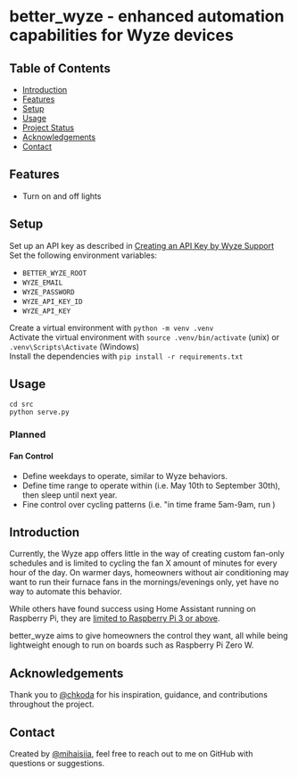 # better_wyze - enhanced automation capabilities for Wyze devices
## Table of Contents
* [Introduction](#introduction)
* [Features](#features)
* [Setup](#setup)
* [Usage](#usage)
* [Project Status](#project-status)
* [Acknowledgements](#acknowledgements)
* [Contact](#contact)

## Features
* Turn on and off lights


## Setup

Set up an API key as described in [Creating an API Key by Wyze Support](https://support.wyze.com/hc/en-us/articles/16129834216731)  
Set the following environment variables:
* `BETTER_WYZE_ROOT`
* `WYZE_EMAIL`
* `WYZE_PASSWORD`
* `WYZE_API_KEY_ID`
* `WYZE_API_KEY`

Create a virtual environment with `python -m venv .venv`  
Activate the virtual environment with `source .venv/bin/activate` (unix) or `.venv\Scripts\Activate` (Windows)  
Install the dependencies with `pip install -r requirements.txt`

## Usage

```
cd src
python serve.py
```

### Planned
#### Fan Control
* Define weekdays to operate, similar to Wyze behaviors.
* Define time range to operate within (i.e. May 10th to September 30th), then sleep until next year.
* Fine control over cycling patterns (i.e. "in time frame 5am-9am, run )

## Introduction
Currently, the Wyze app offers little in the way of creating custom fan-only schedules and is limited to cycling the fan X amount of minutes for every hour of the day. On warmer days, homeowners without air conditioning may want to run their furnace fans in the mornings/evenings only, yet have no way to automate this behavior.

While others have found success using Home Assistant running on Raspberry Pi, they are [limited to Raspberry Pi 3 or above](https://www.home-assistant.io/installation/raspberrypi/).

better_wyze aims to give homeowners the control they want, all while being lightweight enough to run on boards such as Raspberry Pi Zero W.

## Acknowledgements
Thank you to [@chkoda](https://github.com/Chkoda) for his inspiration, guidance, and contributions throughout the project.

## Contact
Created by [@mihaisiia](https://www.github.com/mihaisiia), feel free to reach out to me on GitHub with questions or suggestions.
